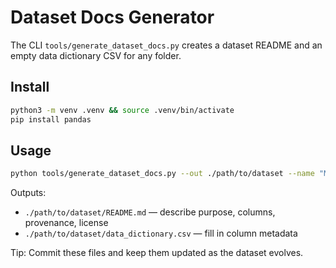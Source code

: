 # Dataset Docs Generator

The CLI `tools/generate_dataset_docs.py` creates a dataset README and an empty data dictionary CSV for any folder.

## Install
```bash
python3 -m venv .venv && source .venv/bin/activate
pip install pandas
```

## Usage
```bash
python tools/generate_dataset_docs.py --out ./path/to/dataset --name "My Dataset" --owner "Your Lab" --license "CC BY 4.0"
```

Outputs:
- `./path/to/dataset/README.md` — describe purpose, columns, provenance, license
- `./path/to/dataset/data_dictionary.csv` — fill in column metadata

Tip: Commit these files and keep them updated as the dataset evolves.
